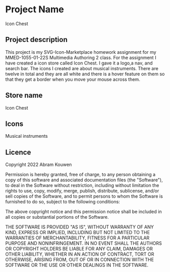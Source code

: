 # Project Name
Icon Chest

## Project description
This project is my SVG-Icon-Marketplace homework assignment for my MMED-1055-01-22S Multimedia Authoring 2 class. For the assignment I have created a icon store called Icon Chest. I gave it a logo,a nav, and search bar. 
The icons I created are about musical instruments. There are twelve in total and they are all white and there is a hover feature on them so that they get a border when you move your mouse across them. 

## Store name
Icon Chest 

## Icons 
Musical instruments 

## Licence 
Copyright 2022 Abram Kouwen

Permission is hereby granted, free of charge, to any person obtaining a copy of this software and associated documentation files (the "Software"), to deal in the Software without restriction, including without limitation the rights to use, copy, modify, merge, publish, distribute, sublicense, and/or sell copies of the Software, and to permit persons to whom the Software is furnished to do so, subject to the following conditions:

The above copyright notice and this permission notice shall be included in all copies or substantial portions of the Software.

THE SOFTWARE IS PROVIDED "AS IS", WITHOUT WARRANTY OF ANY KIND, EXPRESS OR IMPLIED, INCLUDING BUT NOT LIMITED TO THE WARRANTIES OF MERCHANTABILITY, FITNESS FOR A PARTICULAR PURPOSE AND NONINFRINGEMENT. IN NO EVENT SHALL THE AUTHORS OR COPYRIGHT HOLDERS BE LIABLE FOR ANY CLAIM, DAMAGES OR OTHER LIABILITY, WHETHER IN AN ACTION OF CONTRACT, TORT OR OTHERWISE, ARISING FROM, OUT OF OR IN CONNECTION WITH THE SOFTWARE OR THE USE OR OTHER DEALINGS IN THE SOFTWARE.
